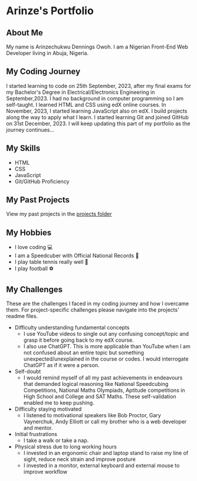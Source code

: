# Arinze's Portfolio
## About Me
My name is Arinzechukwu Dennings Owoh. I am a Nigerian Front-End Web Developer living in Abuja, Nigeria.
## My Coding Journey
I started learning to code on 25th September, 2023, after my final exams for my Bachelor's Degree in Electrical/Electronics Engineering in September,2023. I had no background in computer programming so I am self-taught. I learned HTML and CSS using edX online courses. In November, 2023, I started learning JavaScript also on edX. I build projects along the way to apply what I learn. I started learning Git and joined GitHub on 31st December, 2023. I will keep updating this part of my portfolio as the journey continues...
## My Skills
* HTML
* CSS
* JavaScript
* Git/GitHub Proficiency
## My Past Projects
View my past projects in the [projects folder](projects)
## My Hobbies
* I love coding 💻
* I am a Speedcuber with Official National Records 🧠
* I play table tennis really well 🏓
* I play football ⚽
## My Challenges
These are the challenges I faced in my coding journey and how I overcame them. For project-specific challenges please navigate into the projects' readme files.
* Difficulty understanding fundamental concepts
  * I use YouTube videos to single out any confusing concept/topic and grasp it before going back to my edX course.
  * I also use ChatGPT. This is more applicable than YouTube when I am not confused about an entire topic but something unexpected/unexplained in the course or codes. I would interrogate ChatGPT as if it were a person.
* Self-doubt
  * I would remind myself of all my past achievements in endeavours that demanded logical reasoning like National Speedcubing Competitions, National Maths Olympiads, Aptitude competitions in High School and College and SAT Maths. These self-validation enabled me to keep pushing.
* Difficulty staying motivated
  * I listened to motivational speakers like Bob Proctor, Gary Vaynerchuk, Andy Elliott or call my brother who is a web developer and mentor.
* Initial frustrations
  * I take a walk or take a nap.
* Physical stress due to long working hours
  * I invested in an ergonomic chair and laptop stand to raise my line of sight, reduce neck strain and improve posture
  * I invested in a monitor, external keyboard and external mouse to improve workflow
